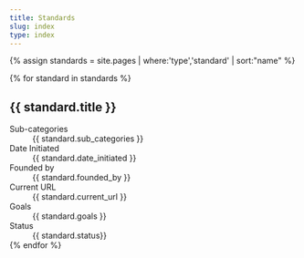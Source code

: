 ```yaml
---
title: Standards
slug: index
type: index
---
```


{% assign standards = site.pages | where:'type','standard' | sort:"name" %}
<dl>
{% for standard in standards %}
<h2>{{ standard.title }}</h2>
  <dt>Sub-categories</dt>
  <dd>{{ standard.sub_categories }}</dd> 
  
  <dt>Date Initiated</dt>
  <dd>{{ standard.date_initiated }}</dd>
  
  <dt>Founded by</dt>
  <dd>{{ standard.founded_by }}</dd>
  
  <dt>Current URL</dt>
  <dd>{{ standard.current_url }}</dd>
  
  <dt>Goals</dt>
  <dd>{{ standard.goals }}</dd>
  
  <dt>Status</dt>
  <dd>{{ standard.status}}</dd>
{% endfor %}
<dl>

